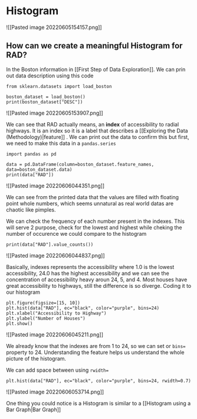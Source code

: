 # Histogram
![[Pasted image 20220605154157.png]]

## How can we create a meaningful Histogram for RAD?
In the Boston information in [[First Step of Data Exploration]]. We can prin out data description using this code
```
from sklearn.datasets import load_boston

boston_dataset = load_boston()
print(boston_dataset["DESC"])
```
![[Pasted image 20220605153907.png]]

We can see that RAD actually means, an **index** of accessibility to radial highways. It is an index so it is a label that describes a [[Exploring the Data (Methodology)|feature]] . We can print out the data to confirm this but first, we need to make this data in a `pandas.series`

```
import pandas as pd

data = pd.DataFrame(column=boston_dataset.feature_names, data=boston_dataset.data)
print(data["RAD"])
```

![[Pasted image 20220606044351.png]]

We can see from the printed data that the values are filled with floating point whole numbers, which seems unnatural as real world datas are chaotic like pimples. 

We can check the frequency of each number present in the indexes. This will serve 2 purpose, check for the lowest and highest while cheking the number of occurence we could compare to the histogram

```
print(data["RAD"].value_counts())
```
![[Pasted image 20220606044837.png]]

Basically, indexes represents the accessibility where 1.0 is the lowest accessibility, 24.0 has the highest accessibility and we can see the concentration of accessibility heavy aroun 24, 5, and 4. Most houses have great accessibility to highways, still the difference is so diverge. Coding it to our histogram
```
plt.figure(figsize=[15, 10])
plt.hist(data["RAD"], ec="black", color="purple", bins=24)
plt.xlabel("Accessibility to Highway")
plt.ylabel("Number of Houses")
plt.show()
```

![[Pasted image 20220606045211.png]]

We already know that the indexes are from 1 to 24, so we can set or `bins=` property to 24. Understanding the feature helps us understand the whole picture of the histogram.

We can add space between using `rwidth=`

```
plt.hist(data["RAD"], ec="black", color="purple", bins=24, rwidth=0.7)
```
![[Pasted image 20220606053714.png]]

One thing you could notice is a Histogram is similar to a [[Histogram using a Bar Graph|Bar Graph]]


